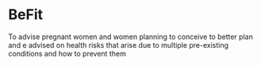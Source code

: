 # BeFit
To advise pregnant women and women planning to conceive to better plan and e advised on health risks that arise due to multiple pre-existing conditions and how to prevent them
